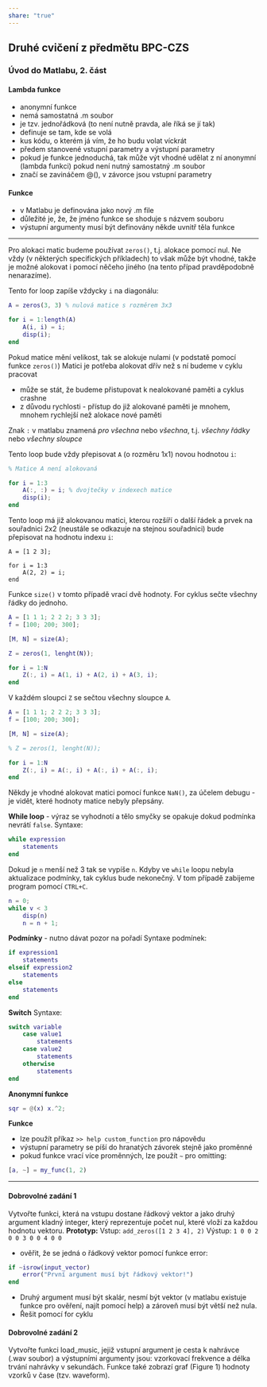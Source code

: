 ```yaml
---
share: "true"
---
```

## Druhé cvičení z předmětu BPC-CZS
### Úvod do Matlabu, 2. část
#### Lambda funkce
- anonymní funkce
- nemá samostatná .m soubor
- je tzv. jednořádková (to není nutně pravda, ale říká se jí tak)
- definuje se tam, kde se volá
- kus kódu, o kterém já vím, že ho budu volat víckrát
- předem stanovené vstupní parametry a výstupní parametry
- pokud je funkce jednoduchá, tak může výt vhodné udělat z ní anonymní (lambda funkci) pokud není nutný samostatný .m soubor
- značí se zavináčem @(), v závorce jsou vstupní parametry
#### Funkce
- v Matlabu je definována jako nový .m file
- důležité je, že, že jméno funkce se shoduje s názvem souboru
- výstupní argumenty musí být definovány někde uvnitř těla funkce
---
Pro alokaci matic budeme používat `zeros()`, t.j. alokace pomocí nul. Ne vždy (v některých specifických příkladech) to však může být vhodné, takže je možné alokovat i pomocí něčeho jiného (na tento případ pravděpodobně nenarazíme).

Tento for loop zapíše vždycky `i` na diagonálu:
```matlab
A = zeros(3, 3) % nulová matice s rozměrem 3x3

for i = 1:length(A)
	A(i, i) = i;
	disp(i);
end
```

Pokud matice mění velikost, tak se alokuje nulami (v podstatě pomocí funkce `zeros()`)
Matici je potřeba alokovat dřív než s ní budeme v cyklu pracovat
- může se stát, že budeme přistupovat k nealokované paměti a cyklus crashne
- z důvodu rychlosti - přístup do již alokované paměti je mnohem, mnohem rychlejší než alokace nové paměti

Znak `:` v matlabu znamená *pro všechna* nebo *všechna*, t.j. *všechny řádky* nebo *všechny sloupce*

Tento loop bude vždy přepisovat `A` (o rozměru 1x1) novou hodnotou `i`:
```matlab
% Matice A není alokovaná

for i = 1:3
	A(:, :) = i; % dvojtečky v indexech matice
	disp(i);
end
```

Tento loop má již alokovanou matici, kterou rozšíří o další řádek a prvek na souřadnici 2x2 (neustále se odkazuje na stejnou souřadnici) bude přepisovat na hodnotu indexu `i`:
```
A = [1 2 3];

for i = 1:3
	A(2, 2) = i;
end
```

Funkce `size()` v tomto případě vrací dvě hodnoty.
For cyklus sečte všechny řádky do jednoho.
```matlab
A = [1 1 1; 2 2 2; 3 3 3];
f = [100; 200; 300];

[M, N] = size(A);

Z = zeros(1, lenght(N));

for i = 1:N
	Z(:, i) = A(1, i) + A(2, i) + A(3, i);
end
```

V každém sloupci `Z` se sečtou všechny sloupce `A`.
```matlab
A = [1 1 1; 2 2 2; 3 3 3];
f = [100; 200; 300];

[M, N] = size(A);

% Z = zeros(1, lenght(N));

for i = 1:N
	Z(:, i) = A(:, i) + A(:, i) + A(:, i);
end
```

Někdy je vhodné alokovat matici pomocí funkce `NaN()`, za účelem debugu - je vidět, které hodnoty matice nebyly přepsány.

**While loop** - výraz se vyhodnotí a tělo smyčky se opakuje dokud podmínka nevrátí `false`.
Syntaxe: 
```matlab
while expression
	statements
end
```

Dokud je `n` menší než 3 tak se vypíše `n`.
Kdyby ve `while` loopu nebyla aktualizace podmínky, tak cyklus bude nekonečný.
V tom případě zabijeme program pomocí `CTRL+C`.
```matlab
n = 0;
while v < 3
	disp(n)
	n = n + 1;
```

**Podmínky** - nutno dávat pozor na pořadí
Syntaxe podmínek:
```matlab
if expression1
	statements
elseif expression2
	statements
else
	statements
end
```

**Switch**
Syntaxe:
```matlab
switch variable
	case value1
		statements
	case value2
		statements
	otherwise
		statements
end	
```

**Anonymní funkce**
```matlab
sqr = @(x) x.^2;
```

**Funkce**
- lze použít příkaz `>> help custom_function` pro nápovědu
- výstupní parametry se píší do hranatých závorek stejně jako proměnné
- pokud funkce vrací více proměnných, lze použít `~` pro omitting:
```matlab
[a, ~] = my_func(1, 2)
```
---
#### Dobrovolné zadání 1
Vytvořte funkci, která na vstupu dostane řádkový vektor a jako druhý argument kladný integer, který reprezentuje počet nul, které vloží za každou hodnotu vektoru.
**Prototyp:**
	Vstup: `add_zeros([1 2 3 4], 2)`
	Výstup: `1 0 0 2 0 0 3 0 0 4 0 0`
- ověřit, že se jedná o řádkový vektor pomocí funkce error:
```matlab
if ~isrow(input_vector)
	error("První argument musí být řádkový vektor!")
end
```
- Druhý argument musí být skalár, nesmí být vektor (v matlabu existuje funkce pro ověření, najít pomocí help) a zároveň musí být větší než nula.
- Řešit pomocí for cyklu
#### Dobrovolné zadání 2
Vytvořte funkci load_music, jejiž vstupní argument je cesta k nahrávce (.wav soubor) a výstupními argumenty jsou: vzorkovací frekvence a délka trvání nahrávky v sekundách. Funkce také zobrazí graf (Figure 1) hodnoty vzorků v čase (tzv. waveform).